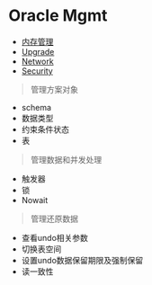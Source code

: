# Oracle Mgmt

- [内存管理](Memory.md)
- [Upgrade](Upgrade.md)
- [Network](Network.md)
- [Security](Security.md)

> 管理方案对象

- schema
- 数据类型
- 约束条件状态
- 表

> 管理数据和并发处理

- 触发器
- 锁
- Nowait

> 管理还原数据

- 查看undo相关参数
- 切换表空间
- 设置undo数据保留期限及强制保留
- 读一致性
